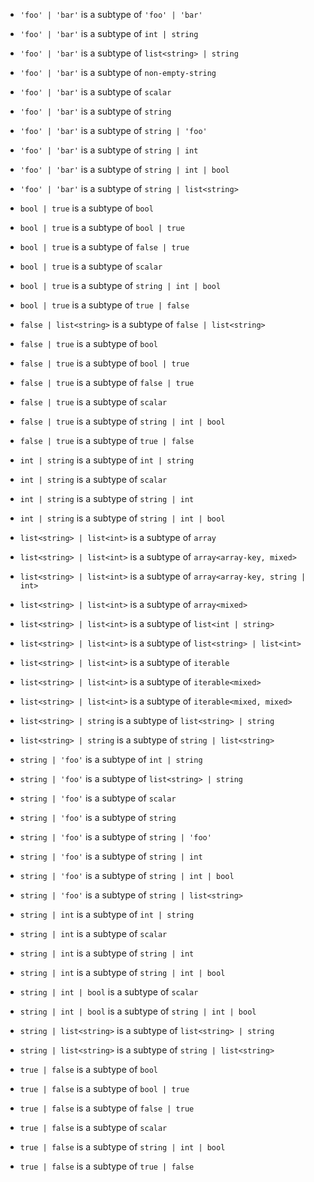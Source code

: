 - `'foo' | 'bar'` is a subtype of `'foo' | 'bar'`
- `'foo' | 'bar'` is a subtype of `int | string`
- `'foo' | 'bar'` is a subtype of `list<string> | string`
- `'foo' | 'bar'` is a subtype of `non-empty-string`
- `'foo' | 'bar'` is a subtype of `scalar`
- `'foo' | 'bar'` is a subtype of `string`
- `'foo' | 'bar'` is a subtype of `string | 'foo'`
- `'foo' | 'bar'` is a subtype of `string | int`
- `'foo' | 'bar'` is a subtype of `string | int | bool`
- `'foo' | 'bar'` is a subtype of `string | list<string>`

- `bool | true` is a subtype of `bool`
- `bool | true` is a subtype of `bool | true`
- `bool | true` is a subtype of `false | true`
- `bool | true` is a subtype of `scalar`
- `bool | true` is a subtype of `string | int | bool`
- `bool | true` is a subtype of `true | false`

- `false | list<string>` is a subtype of `false | list<string>`

- `false | true` is a subtype of `bool`
- `false | true` is a subtype of `bool | true`
- `false | true` is a subtype of `false | true`
- `false | true` is a subtype of `scalar`
- `false | true` is a subtype of `string | int | bool`
- `false | true` is a subtype of `true | false`

- `int | string` is a subtype of `int | string`
- `int | string` is a subtype of `scalar`
- `int | string` is a subtype of `string | int`
- `int | string` is a subtype of `string | int | bool`

- `list<string> | list<int>` is a subtype of `array`
- `list<string> | list<int>` is a subtype of `array<array-key, mixed>`
- `list<string> | list<int>` is a subtype of `array<array-key, string | int>`
- `list<string> | list<int>` is a subtype of `array<mixed>`
- `list<string> | list<int>` is a subtype of `list<int | string>`
- `list<string> | list<int>` is a subtype of `list<string> | list<int>`
- `list<string> | list<int>` is a subtype of `iterable`
- `list<string> | list<int>` is a subtype of `iterable<mixed>`
- `list<string> | list<int>` is a subtype of `iterable<mixed, mixed>`

- `list<string> | string` is a subtype of `list<string> | string`
- `list<string> | string` is a subtype of `string | list<string>`

- `string | 'foo'` is a subtype of `int | string`
- `string | 'foo'` is a subtype of `list<string> | string`
- `string | 'foo'` is a subtype of `scalar`
- `string | 'foo'` is a subtype of `string`
- `string | 'foo'` is a subtype of `string | 'foo'`
- `string | 'foo'` is a subtype of `string | int`
- `string | 'foo'` is a subtype of `string | int | bool`
- `string | 'foo'` is a subtype of `string | list<string>`

- `string | int` is a subtype of `int | string`
- `string | int` is a subtype of `scalar`
- `string | int` is a subtype of `string | int`
- `string | int` is a subtype of `string | int | bool`

- `string | int | bool` is a subtype of `scalar`
- `string | int | bool` is a subtype of `string | int | bool`

- `string | list<string>` is a subtype of `list<string> | string`
- `string | list<string>` is a subtype of `string | list<string>`

- `true | false` is a subtype of `bool`
- `true | false` is a subtype of `bool | true`
- `true | false` is a subtype of `false | true`
- `true | false` is a subtype of `scalar`
- `true | false` is a subtype of `string | int | bool`
- `true | false` is a subtype of `true | false`
